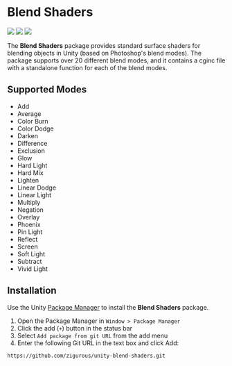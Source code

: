 # Blend Shaders

[![](https://img.shields.io/badge/github-repo-blue?logo=github)](https://github.com/zigurous/unity-blend-shaders) [![](https://img.shields.io/github/package-json/v/zigurous/unity-blend-shaders)](https://github.com/zigurous/unity-blend-shaders/releases) [![](https://img.shields.io/github/license/zigurous/unity-blend-shaders)](https://github.com/zigurous/unity-blend-shaders/blob/main/LICENSE.md)

The **Blend Shaders** package provides standard surface shaders for blending objects in Unity (based on Photoshop's blend modes). The package supports over 20 different blend modes, and it contains a cginc file with a standalone function for each of the blend modes.

## Supported Modes

- Add
- Average
- Color Burn
- Color Dodge
- Darken
- Difference
- Exclusion
- Glow
- Hard Light
- Hard Mix
- Lighten
- Linear Dodge
- Linear Light
- Multiply
- Negation
- Overlay
- Phoenix
- Pin Light
- Reflect
- Screen
- Soft Light
- Subtract
- Vivid Light

## Installation

Use the Unity [Package Manager](https://docs.unity3d.com/Manual/upm-ui.html) to install the **Blend Shaders** package.

1. Open the Package Manager in `Window > Package Manager`
2. Click the add (`+`) button in the status bar
3. Select `Add package from git URL` from the add menu
4. Enter the following Git URL in the text box and click Add:

```
https://github.com/zigurous/unity-blend-shaders.git
```
